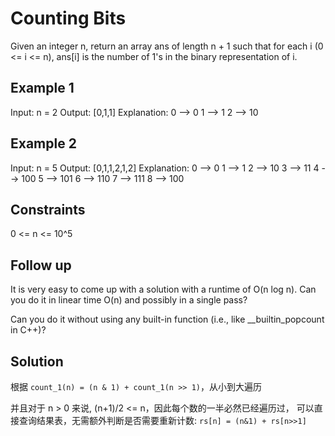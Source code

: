 # Counting Bits

Given an integer n, return an array ans of length n + 1 such that for each
i (0 <= i <= n), ans[i] is the number of 1's in the binary representation of i.

## Example 1

Input: n = 2
Output: [0,1,1]
Explanation:
0 --> 0
1 --> 1
2 --> 10

## Example 2

Input: n = 5
Output: [0,1,1,2,1,2]
Explanation:
0 --> 0
1 --> 1
2 --> 10
3 --> 11
4 --> 100
5 --> 101
6 --> 110
7 --> 111
8 --> 100

## Constraints

0 <= n <= 10^5

## Follow up

It is very easy to come up with a solution with a runtime of O(n log n). Can
you do it in linear time O(n) and possibly in a single pass?

Can you do it without using any built-in function (i.e., like \_\_builtin_popcount in C++)?

## Solution

根据 `count_1(n) = (n & 1) + count_1(n >> 1)`，从小到大遍历

并且对于 n > 0 来说, (n+1)/2 <= n，因此每个数的一半必然已经遍历过，
可以直接查询结果表，无需额外判断是否需要重新计数:
`rs[n] = (n&1) + rs[n>>1]`
